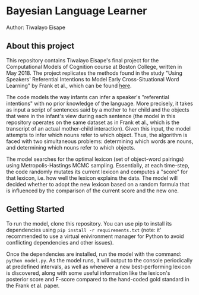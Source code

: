 # Bayesian Language Learner
Author: Tiwalayo Eisape

## About this project
This repository contains Tiwalayo Eisape's final project for the Computational Models of Cognition course at Boston College, written in May 2018. The project replicates the methods found in the study "Using Speakers' Referential Intentions to Model Early Cross-Situational Word Learning" by Frank et al., which can be found [here](https://doi.org/10.1111%2Fj.1467-9280.2009.02335.x).

The code models the way infants can infer a speaker's "referential intentions" with no prior knowledge of the language. More precisely, it takes as input a script of sentences said by a mother to her child and the objects that were in the infant's view during each sentence (the model in  this repository operates on the same dataset as in Frank et al., which is the transcript of an actual mother-child interaction). Given this input, the model attempts to infer which nouns refer to which object. Thus, the algorithm is faced with two simultaneous problems: determining which words are nouns, and determining which nouns refer to which objects.

The model searches for the optimal lexicon (set of object-word pairings) using Metropolis-Hastings MCMC sampling. Essentially, at each time-step, the code randomly mutates its current lexicon and computes a "score" for that lexicon, i.e. how well the lexicon explains the data. The model will decided whether to adopt the new lexicon based on a random formula that is influenced by the comparison of the current score and the new one.

## Getting Started
To run the model, clone this repository. You can use pip to install its dependencies using ``pip install -r requirements.txt`` (note: it' recommended to use a virtual enivironment manager for Python to avoid conflicting dependencies and other issues).

Once the dependencies are installed, run the model with the command: ``python model.py``. As the model runs, it will output to the console periodically at predefined intervals, as well as whenever a new best-performing lexicon is discovered, along with some useful information like the lexicon's posterior score and F-score compared to the hand-coded gold standard in the Frank et al. paper.
